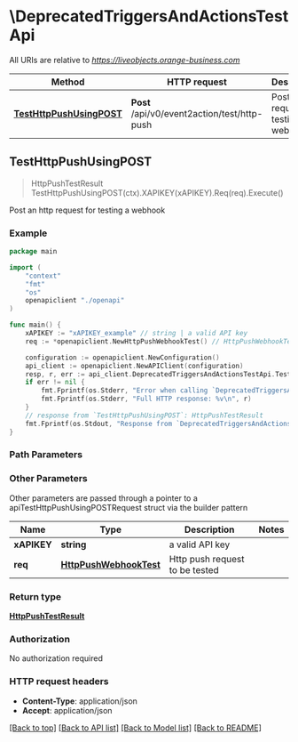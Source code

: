 # \DeprecatedTriggersAndActionsTestApi

All URIs are relative to *https://liveobjects.orange-business.com*

Method | HTTP request | Description
------------- | ------------- | -------------
[**TestHttpPushUsingPOST**](DeprecatedTriggersAndActionsTestApi.md#TestHttpPushUsingPOST) | **Post** /api/v0/event2action/test/http-push | Post an http request for testing a webhook



## TestHttpPushUsingPOST

> HttpPushTestResult TestHttpPushUsingPOST(ctx).XAPIKEY(xAPIKEY).Req(req).Execute()

Post an http request for testing a webhook



### Example

```go
package main

import (
    "context"
    "fmt"
    "os"
    openapiclient "./openapi"
)

func main() {
    xAPIKEY := "xAPIKEY_example" // string | a valid API key
    req := *openapiclient.NewHttpPushWebhookTest() // HttpPushWebhookTest | Http push request to be tested (optional)

    configuration := openapiclient.NewConfiguration()
    api_client := openapiclient.NewAPIClient(configuration)
    resp, r, err := api_client.DeprecatedTriggersAndActionsTestApi.TestHttpPushUsingPOST(context.Background()).XAPIKEY(xAPIKEY).Req(req).Execute()
    if err != nil {
        fmt.Fprintf(os.Stderr, "Error when calling `DeprecatedTriggersAndActionsTestApi.TestHttpPushUsingPOST``: %v\n", err)
        fmt.Fprintf(os.Stderr, "Full HTTP response: %v\n", r)
    }
    // response from `TestHttpPushUsingPOST`: HttpPushTestResult
    fmt.Fprintf(os.Stdout, "Response from `DeprecatedTriggersAndActionsTestApi.TestHttpPushUsingPOST`: %v\n", resp)
}
```

### Path Parameters



### Other Parameters

Other parameters are passed through a pointer to a apiTestHttpPushUsingPOSTRequest struct via the builder pattern


Name | Type | Description  | Notes
------------- | ------------- | ------------- | -------------
 **xAPIKEY** | **string** | a valid API key | 
 **req** | [**HttpPushWebhookTest**](HttpPushWebhookTest.md) | Http push request to be tested | 

### Return type

[**HttpPushTestResult**](HttpPushTestResult.md)

### Authorization

No authorization required

### HTTP request headers

- **Content-Type**: application/json
- **Accept**: application/json

[[Back to top]](#) [[Back to API list]](../README.md#documentation-for-api-endpoints)
[[Back to Model list]](../README.md#documentation-for-models)
[[Back to README]](../README.md)

